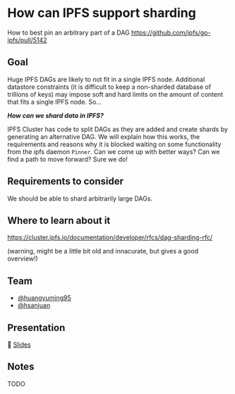 # How can IPFS support sharding

How to best pin an arbitrary part of a DAG https://github.com/ipfs/go-ipfs/pull/5142

## Goal

Huge IPFS DAGs are likely to not fit in a single IPFS node. Additional datastore constraints (it is difficult to keep a non-sharded database of trillions of keys) may impose soft and hard limits on the amount of content that fits a single IPFS node. So...

***How can we shard data in IPFS?***

IPFS Cluster has code to split DAGs as they are added and create shards by generating an alternative DAG. We will explain how this works, the requirements and reasons why it is blocked waiting on some functionality from the ipfs daemon `Pinner`. Can we come up with better ways? Can we find a path to move forward? Sure we do!

## Requirements to consider

We should be able to shard arbitrarily large DAGs.

## Where to learn about it

https://cluster.ipfs.io/documentation/developer/rfcs/dag-sharding-rfc/

(warning, might be a little bit old and innacurate, but gives a good overview!)

## Team

* [@huangyuming95](https://github.com/huangyuming95)
* [@hsanjuan](https://github.com/hsanjuan)

## Presentation

🎤 [Slides](https://docs.google.com/presentation/d/105KwT6ZmcneywGnvUyww5y-u_GHSY0FFQ0yIXZQf7Y0/edit#slide=id.g5c8d7f2770_11_0)

## Notes

TODO
